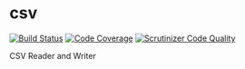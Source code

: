 # csv
[![Build Status](https://travis-ci.org/jasbulilit/csv.svg?branch=master)](https://travis-ci.org/jasbulilit/csv)
[![Code Coverage](https://scrutinizer-ci.com/g/jasbulilit/csv/badges/coverage.png?b=master)](https://scrutinizer-ci.com/g/jasbulilit/csv/?branch=master)
[![Scrutinizer Code Quality](https://scrutinizer-ci.com/g/jasbulilit/csv/badges/quality-score.png?b=master)](https://scrutinizer-ci.com/g/jasbulilit/csv/?branch=master)

CSV Reader and Writer
